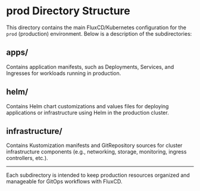 # prod Directory Structure

This directory contains the main FluxCD/Kubernetes configuration for the `prod` (production) environment. Below is a description of the subdirectories:

## apps/
Contains application manifests, such as Deployments, Services, and Ingresses for workloads running in production.

## helm/
Contains Helm chart customizations and values files for deploying applications or infrastructure using Helm in the production cluster.

## infrastructure/
Contains Kustomization manifests and GitRepository sources for cluster infrastructure components (e.g., networking, storage, monitoring, ingress controllers, etc.).

---

Each subdirectory is intended to keep production resources organized and manageable for GitOps workflows with FluxCD.
